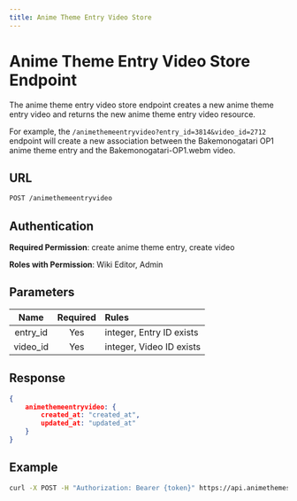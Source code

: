 ```yaml
---
title: Anime Theme Entry Video Store
---
```


# Anime Theme Entry Video Store Endpoint

The anime theme entry video store endpoint creates a new anime theme entry video and returns the new anime theme entry video resource.

For example, the `/animethemeentryvideo?entry_id=3814&video_id=2712` endpoint will create a new association between the Bakemonogatari OP1 anime theme entry and the Bakemonogatari-OP1.webm video.

## URL

```sh
POST /animethemeentryvideo
```

## Authentication

**Required Permission**: create anime theme entry, create video

**Roles with Permission**: Wiki Editor, Admin

## Parameters

| Name     | Required | Rules                    |
| :------: | :------: | :----------------------- |
| entry_id | Yes      | integer, Entry ID exists |
| video_id | Yes      | integer, Video ID exists |

## Response

```json
{
    animethemeentryvideo: {
        created_at: "created_at",
        updated_at: "updated_at"
    }
}
```

## Example

```bash
curl -X POST -H "Authorization: Bearer {token}" https://api.animethemes.moe/animethemeentryvideo/
```
